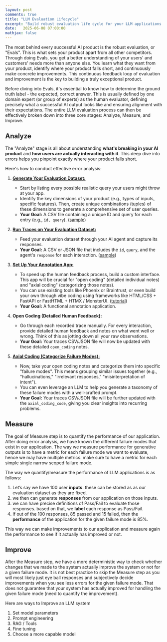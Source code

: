```yaml
---
layout: post
comments: true
title: "LLM Evaluation Lifecycle"
excerpt: "Build robust evaluation life cycle for your LLM applications."
date:   2025-06-08 07:00:00
mathjax: false
---
```


The moat behind every successful AI product is the robust evaluation, or "Evals". This is what sets your product apart from all other competitors. Through doing Evals, you get a better understanding of your users' and customers' needs more than anyone else. You learn what they want from your product, identify where your product falls short, and continuously make concrete improvements. This continuous feedback loop of evaluation and improvement is the key to building a truly exceptional product.

Before diving into Evals, it's essential to know how to determine the ground truth label - the expected, correct answer. This is usually defined by one domain expert (or group of experts) as the human evaluator, defining precisely what a successful AI output looks like and ensuring alignment with their expectations. The entire LLM evaluation process can then be effectively broken down into three core stages: Analyze, Measure, and Improve.

## Analyze

The "Analyze" stage is all about understanding **what's breaking in your AI product** and **how users are actually interacting with it**. This deep dive into errors helps you pinpoint exactly where your product falls short.

Here's how to conduct effective error analysis:

1. [**Generate Your Evaluation Dataset:**](https://github.com/ai-evals-course/recipe-chatbot/blob/55445295232064ba857b7a174c913120b0cb36b4/homeworks/hw2/generate_synthetic_queries.py)
    * Start by listing every possible realistic query your users might throw at your app.
    * Identify the key dimensions of your product (e.g., types of inputs, specific features). Then, create unique combinations (tuples) of these dimensions to generate a comprehensive set of user queries.
    * **Your Goal:** A CSV file containing a unique ID and query for each entry (e.g., `id, query`). ([sample](https://github.com/ai-evals-course/recipe-chatbot/blob/55445295232064ba857b7a174c913120b0cb36b4/homeworks/hw2/synthetic_queries_for_analysis.csv))
    
2. [**Run Traces on Your Evaluation Dataset:**](https://github.com/ai-evals-course/recipe-chatbot/blob/55445295232064ba857b7a174c913120b0cb36b4/scripts/bulk_test.py)
    * Feed your evaluation dataset through your AI agent and capture its responses.
    * **Your Goal:** A CSV or JSON file that includes the `id`, `query`, and the agent's `response` for each interaction. ([sample](https://github.com/ai-evals-course/recipe-chatbot/blob/55445295232064ba857b7a174c913120b0cb36b4/homeworks/hw2/results_20250518_215844.csv))
    
3. [**Set Up Your Annotation App:**](https://github.com/ai-evals-course/recipe-chatbot/blob/55445295232064ba857b7a174c913120b0cb36b4/annotation/annotation.py)
    * To speed up the human feedback process, build a custom interface. This app will be crucial for "open coding" (detailed individual notes) and "axial coding" (categorizing those notes).
    * You can use existing tools like Phoenix or Braintrust, or even build your own through vibe coding using frameworks like HTML/CSS + FastAPI or FastHTML + HTMX / MonsterUI. ([tutorial](https://youtu.be/qH1dZ8JLLdU?si=8aejLH8ilEHi-qoN))
    * **Your Goal:** A functional annotation application.
    
4. **Open Coding (Detailed Human Feedback):**
    * Go through each recorded trace manually. For every interaction, provide detailed human feedback and notes on what went well or wrong. Think of this as jotting down all your raw observations.
    * **Your Goal:** Your traces CSV/JSON file will now be updated with these detailed `open_coding` notes.

5. [**Axial Coding (Categorize Failure Modes):**](https://github.com/ai-evals-course/recipe-chatbot/blob/55445295232064ba857b7a174c913120b0cb36b4/homeworks/hw2/failure_mode_taxonomy.md)
    * Now, take your open coding notes and categorize them into specific "failure modes". This means grouping similar issues together (e.g., "hallucinations," "irrelevant responses," "misinterpretation of intent").
    * You can even leverage an LLM to help you generate a taxonomy of these failure modes with a well-crafted prompt.
    * **Your Goal:** Your traces CSV/JSON file will be further updated with the `axial_coding_code`, giving you clear insights into recurring problems.


## Measure

The goal of Measure step is to quantify the performance of our application. After doing error analysis, we have known the different failure modes that exist in our application. The way we measure performance for generative outputs is to have a metric for each failure mode we want to evaluate, hence we may have multiple metrics. make sure to have a metric for each simple single narrow scoped failure mode.

The way we quantify/measure the performance of LLM applications is as follows:

1. Let’s say we have 100 user **inputs**. these can be stored as as our evaluation dataset as they are fixed.
2. we then can generate **responses** from our application on those inputs. 
3. we can have precise definitions of Pass/Fail to evaluate those responses. based on that, we **label** each response as Pass/Fail.
4. If out of the 100 responses, 85 passed and 15 failed, then the **performance** of the application for the given failure mode is 85%. 

This way we can make improvements to our application and measure again the performance to see if it actually has improved or not.


## Improve

After the Measure step, we have a more deterministic way to check whether changes that we made to the system actually improve the system or not for a given failure mode. It is not best practice to skip the Measure step as you will most likely just eye ball responses and subjectively decide improvements when you see less errors for the given failure mode. That does not guarantee that your system has actually improved for handling the given failure mode (need to quantify the improvement).

Here are ways to Improve an LLM system

1. Set model parameters
2. Prompt engineering
3. RAG / Tools
4. Fine tuning
5. Choose a more capable model
